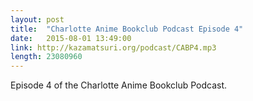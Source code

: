 ```yaml
---
layout: post
title:  "Charlotte Anime Bookclub Podcast Episode 4"
date:   2015-08-01 13:49:00
link: http://kazamatsuri.org/podcast/CABP4.mp3
length: 23080960   
---
```


Episode 4 of the Charlotte Anime Bookclub Podcast.